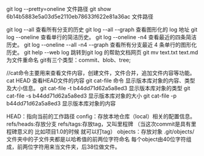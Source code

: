 <!-- 查看一个文件的提交历史记录 -->
git log --pretty=oneline 文件路径
git show 6b14b5883e5a03d5e2110eb78633f622e81a36ac 文件路径

git log --all 查看所有分支的历史
git log --all --graph 查看图形化的 log 地址
git log --oneline 查看单行的简洁历史。
git log --oneline -n4 查看最近的四条简洁历史。
git log --oneline --all -n4 --graph 查看所有分支最近 4 条单行的图形化历史。
git help --web log 跳转到git log 的帮助文档网页
git mv text.txt text.md 为文件重命名
git有三个类型：commit、blob、tree;

//cat命令主要用来查看文件内容，创建文件，文件合并，追加文件内容等功能。
cat HEAD 查看HEAD文件的内容 
git cat-file 命令 显示版本库对象的内容、类型及大小信息。
git cat-file -t b44dd71d62a5a8ed3 显示版本库对象的类型
git cat-file -s b44dd71d62a5a8ed3 显示版本库对象的大小
git cat-file -p b44dd71d62a5a8ed3 显示版本库对象的内容

HEAD：指向当前的工作路径
config：存放本地仓库（local）相关的配置信息。
refs/heads:存放分支
refs/tags:存放tag，又叫里程牌 （当这次commit是具有里程碑意义的 比如项目1.0的时候 就可以打tag）
objects：存放对象 .git/objects/ 文件夹中的子文件夹都是以哈希值的前两位字符命名 每个object由40位字符组成，前两位字符用来当文件夹，后38位做文件。

